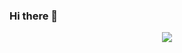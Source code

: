 ### Hi there 👋

<p align="center">
  <a href="https://skillicons.dev">
    <img src="https://skillicons.dev/icons?i=discord,github,html,py" />
  </a>
</p>
